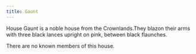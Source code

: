 ```yaml
---
title: Gaunt
---
```


House Gaunt is a noble house from the Crownlands.They blazon their arms with three black lances upright on pink, between black flaunches.

There are no known members of this house.




